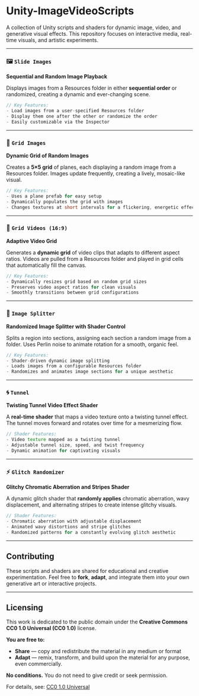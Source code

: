 # Unity-ImageVideoScripts

A collection of Unity scripts and shaders for dynamic image, video, and generative visual effects. This repository focuses on interactive media, real-time visuals, and artistic experiments.

---

### 🖼️ `Slide Images`
**Sequential and Random Image Playback**

Displays images from a Resources folder in either **sequential order** or randomized, creating a dynamic and ever-changing scene.

```csharp
// Key Features:
- Load images from a user-specified Resources folder
- Display them one after the other or randomize the order
- Easily customizable via the Inspector
```

---

### 🎲 `Grid Images`
**Dynamic Grid of Random Images**

Creates a **5×5 grid** of planes, each displaying a random image from a Resources folder. Images update frequently, creating a lively, mosaic-like visual.

```csharp
// Key Features:
- Uses a plane prefab for easy setup
- Dynamically populates the grid with images
- Changes textures at short intervals for a flickering, energetic effect
```

---

### 🎥 `Grid Videos (16:9)`
**Adaptive Video Grid**

Generates a **dynamic grid** of video clips that adapts to different aspect ratios. Videos are pulled from a Resources folder and played in grid cells that automatically fill the canvas.

```csharp
// Key Features:
- Dynamically resizes grid based on random grid sizes
- Preserves video aspect ratios for clean visuals
- Smoothly transitions between grid configurations
```

---

### 🌄 `Image Splitter`
**Randomized Image Splitter with Shader Control**

Splits a region into sections, assigning each section a random image from a folder. Uses Perlin noise to animate rotation for a smooth, organic feel.

```csharp
// Key Features:
- Shader-driven dynamic image splitting
- Loads images from a configurable Resources folder
- Randomizes and animates image sections for a unique aesthetic
```

---

### 🌀 `Tunnel`
**Twisting Tunnel Video Effect Shader**

A **real-time shader** that maps a video texture onto a twisting tunnel effect. The tunnel moves forward and rotates over time for a mesmerizing flow.

```glsl
// Shader Features:
- Video texture mapped as a twisting tunnel
- Adjustable tunnel size, speed, and twist frequency
- Dynamic animation for captivating visuals
```

---

### ⚡ `Glitch Randomizer`
**Glitchy Chromatic Aberration and Stripes Shader**

A dynamic glitch shader that **randomly applies** chromatic aberration, wavy displacement, and alternating stripes to create intense glitchy visuals.

```glsl
// Shader Features:
- Chromatic aberration with adjustable displacement
- Animated wavy distortions and stripe glitches
- Randomized patterns for a constantly evolving glitch aesthetic
```

---

## Contributing
These scripts and shaders are shared for educational and creative experimentation. Feel free to **fork**, **adapt**, and integrate them into your own generative art or interactive projects.

---

## Licensing
This work is dedicated to the public domain under the **Creative Commons CC0 1.0 Universal (CC0 1.0)** license.

**You are free to:**
- **Share** — copy and redistribute the material in any medium or format  
- **Adapt** — remix, transform, and build upon the material for any purpose, even commercially.

**No conditions.** You do not need to give credit or seek permission.

For details, see: [CC0 1.0 Universal](https://creativecommons.org/publicdomain/zero/1.0/)
